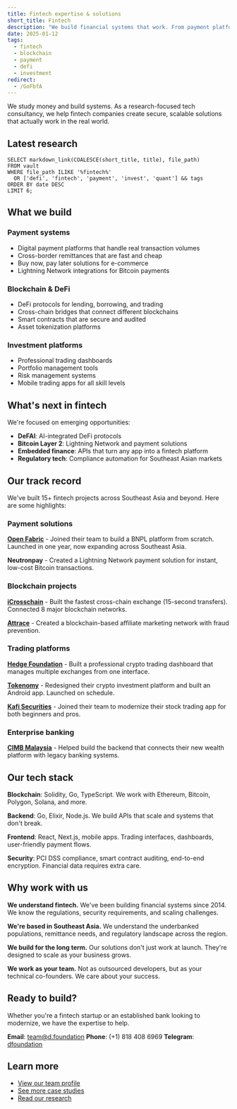 ```yaml
---
title: Fintech expertise & solutions
short_title: Fintech
description: "We build financial systems that work. From payment platforms to DeFi protocols, we've helped startups and banks across Southeast Asia create secure, scalable fintech solutions."
date: 2025-01-12
tags:
  - fintech
  - blockchain
  - payment
  - defi
  - investment
redirect:
  - /GoFbfA
---
```


We study money and build systems. As a research-focused tech consultancy, we help fintech companies create secure, scalable solutions that actually work in the real world.

## Latest research

```dsql-list
SELECT markdown_link(COALESCE(short_title, title), file_path)
FROM vault
WHERE file_path ILIKE '%fintech%'
  OR ['defi', 'fintech', 'payment', 'invest', 'quant'] && tags
ORDER BY date DESC
LIMIT 6;
```

## What we build

### Payment systems

- Digital payment platforms that handle real transaction volumes
- Cross-border remittances that are fast and cheap
- Buy now, pay later solutions for e-commerce
- Lightning Network integrations for Bitcoin payments

### Blockchain & DeFi

- DeFi protocols for lending, borrowing, and trading
- Cross-chain bridges that connect different blockchains
- Smart contracts that are secure and audited
- Asset tokenization platforms

### Investment platforms

- Professional trading dashboards
- Portfolio management tools
- Risk management systems
- Mobile trading apps for all skill levels

## What's next in fintech

We're focused on emerging opportunities:

- **DeFAI**: AI-integrated DeFi protocols
- **Bitcoin Layer 2**: Lightning Network and payment solutions
- **Embedded finance**: APIs that turn any app into a fintech platform
- **Regulatory tech**: Compliance automation for Southeast Asian markets

## Our track record

We've built 15+ fintech projects across Southeast Asia and beyond. Here are some highlights:

### Payment solutions

**[Open Fabric](https://memo.d.foundation/consulting/case-study/open-fabric)** - Joined their team to build a BNPL platform from scratch. Launched in one year, now expanding across Southeast Asia.

**Neutronpay** - Created a Lightning Network payment solution for instant, low-cost Bitcoin transactions.

### Blockchain projects

**[iCrosschain](https://memo.d.foundation/consulting/case-study/icrosschain)** - Built the fastest cross-chain exchange (15-second transfers). Connected 8 major blockchain networks.

**[Attrace](https://memo.d.foundation/consulting/case-study/attrace)** - Created a blockchain-based affiliate marketing network with fraud prevention.

### Trading platforms

**[Hedge Foundation](https://memo.d.foundation/consulting/case-study/hedge-foundation)** - Built a professional crypto trading dashboard that manages multiple exchanges from one interface.

**[Tokenomy](https://memo.d.foundation/consulting/case-study/tokenomy)** - Redesigned their crypto investment platform and built an Android app. Launched on schedule.

**[Kafi Securities](https://memo.d.foundation/consulting/case-study/kafi-securities)** - Joined their team to modernize their stock trading app for both beginners and pros.

### Enterprise banking

**[CIMB Malaysia](https://memo.d.foundation/consulting/case-study/cimb)** - Helped build the backend that connects their new wealth platform with legacy banking systems.

## Our tech stack

**Blockchain**: Solidity, Go, TypeScript. We work with Ethereum, Bitcoin, Polygon, Solana, and more.

**Backend**: Go, Elixir, Node.js. We build APIs that scale and systems that don't break.

**Frontend**: React, Next.js, mobile apps. Trading interfaces, dashboards, user-friendly payment flows.

**Security**: PCI DSS compliance, smart contract auditing, end-to-end encryption. Financial data requires extra care.

## Why work with us

**We understand fintech.** We've been building financial systems since 2014. We know the regulations, security requirements, and scaling challenges.

**We're based in Southeast Asia.** We understand the underbanked populations, remittance needs, and regulatory landscape across the region.

**We build for the long term.** Our solutions don't just work at launch. They're designed to scale as your business grows.

**We work as your team.** Not as outsourced developers, but as your technical co-founders. We care about your success.

## Ready to build?

Whether you're a fintech startup or an established bank looking to modernize, we have the expertise to help.

**Email**: <team@d.foundation>
**Phone**: (+1) 818 408 6969
**Telegram**: [dfoundation](t.me/dfoundation)

## Learn more

- [View our team profile](https://memo.d.foundation/profile)
- [See more case studies](https://memo.d.foundation/consulting)
- [Read our research](https://memo.d.foundation/research)
